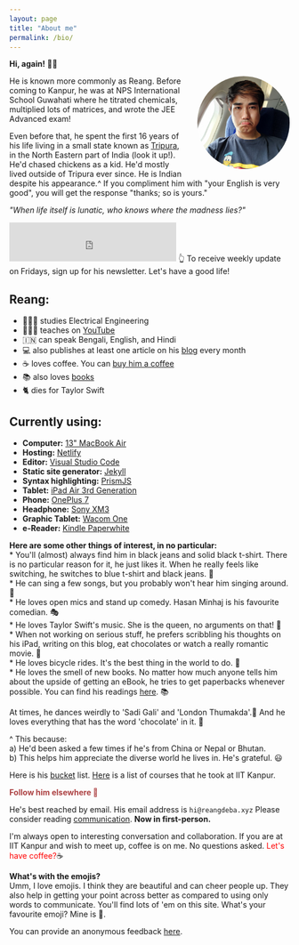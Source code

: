 ```yaml
---
layout: page
title: "About me"
permalink: /bio/
---
```

**Hi, again!** 🤷‍♂️
<br>
<p><a href="https://www.instagram.com/reangdeba_/" target="_blank"><img src="/assets/images/duckduck.jpg" style="float: right; max-width: 33%; margin: 0 0 1em 2em; border-radius: 50%"></a></p>

<p>He is known more commonly as Reang. Before coming to Kanpur, he was at NPS International School Guwahati where he titrated chemicals, multiplied lots of matrices, and wrote the JEE Advanced exam!</p>

Even before that, he spent the first 16 years of his life living in a small state known as [Tripura](https://en.wikipedia.org/wiki/Tripura), in the North Eastern part of India (look it up!). He'd chased chickens as a kid. He'd mostly lived outside of Tripura ever since. He is Indian despite his appearance.^ If you compliment him with "your English is very good", you will get the response "thanks; so is yours."

<reddot><i>"When life itself is lunatic, who knows where the madness lies?"</i></reddot>

<iframe src="https://reangdeba.substack.com/embed" width="300" height="70" frameborder="0" scrolling="no"></iframe>
👆 To receive weekly update on Fridays, sign up for his newsletter. Let's have a good life!

## Reang:
* 👨🏻‍🎓 studies Electrical Engineering
* 👨🏻‍🎓 teaches on [YouTube](https://www.youtube.com/channel/UCc0hAFLO1vlv208es8Yt2TQ)
* 🇮🇳 can speak Bengali, English, and Hindi
* 💻 also publishes at least one article on his [blog](/blog) every month
* ☕ loves coffee. You can [buy him a coffee](https://buymeacoffee.com/reangdeba)
* 📚 also loves [books](/reads)
* 🐈 dies for Taylor Swift

## Currently using:
* **Computer:** [13" MacBook Air](https://amzn.to/3ctKtm3)
* **Hosting:** [Netlify](https://netlify.com)
* **Editor:** [Visual Studio Code](https://code.visualstudio.com/)
* **Static site generator:** [Jekyll](https://jekyllrb.com/)
* **Syntax highlighting:** [PrismJS](https://prismjs.com/)
* **Tablet:** [iPad Air 3rd Generation](https://amzn.to/2LoXu4y)
* **Phone:** [OnePlus 7](https://amzn.to/2SYM3oi)
* **Headphone:** [Sony XM3](https://amzn.to/3czldu7)
* **Graphic Tablet:** [Wacom One](https://amzn.to/3cFd8Eg)
* **e-Reader:** [Kindle Paperwhite](https://amzn.to/2Y0rj1b)



**Here are some other things of interest, in no particular:**
<br>
\* You'll (almost) always find him in black jeans and solid black t-shirt. There is no particular reason for it, he just likes it. When he really feels like switching, he switches to blue t-shirt and black jeans. 👘
<br>
\* He can sing a few songs, but you probably won't hear him singing around. 🎼
<br>
\* He loves open mics and stand up comedy. Hasan Minhaj is his favourite comedian. 🎭
<br>
\* He loves Taylor Swift's music. She is the queen, no arguments on that! 🎼
<br>
\* When not working on serious stuff, he prefers scribbling his thoughts on his iPad, writing on this blog, eat chocolates or watch a really romantic movie. 🍿
<br>
\* He loves bicycle rides. It's the best thing in the world to do. 🚴
<br>
\* He loves the smell of new books. No matter how much anyone tells him about the upside of getting an eBook, he tries to get paperbacks whenever possible. You can find his readings [here](/reads/). 📚

At times, he dances weirdly to 'Sadi Gali' and 'London Thumakda'.💃 And he loves everything that has the word 'chocolate' in it. 🍫

^ This because:
<br>
a) He'd been asked a few times if he's from China or Nepal or Bhutan.
<br>
b) This helps him appreciate the diverse world he lives in. He's grateful. 😃

Here is his [bucket](/bucket/) list. [Here](/courses/) is a list of courses that he took at IIT Kanpur.

<p style="color:#ac4142;"><b>Follow him elsewhere 🍿</b></p>
<div class="row">
    <div class="col-sm-4">
        <a href="https://github.com/reangdeba"><i class="fab fa-github"></i></a>
        <a href="https://youtube.com/channel/UCc0hAFLO1vlv208es8Yt2TQ"><i class="fab fa-youtube"></i></a>
        <a href="https://twitter.com/reangdeba"><i class="fab fa-twitter"></i></a>
        <a href="https://instagram.com/reangdeba_"><i class="fab fa-instagram"></i></a>
        <a href="https://linkedin.com/in/reangdeba"><i class="fab fa-linkedin"></i></a>
        <a href="https://dev.to/reangdeba">
  <i class="fab fa-dev" title="reangdeba's DEV Profile"></i>
</a>
    </div>
</div>

He's best reached by email. His email address is `hi@reangdeba.xyz` Please consider reading [communication](/communication/). **Now in first-person.**

I'm always open to interesting conversation and collaboration. If you are at IIT Kanpur and wish to meet up, coffee is on me. No questions asked. <span style="color: red">Let's have coffee?</span>☕

**What's with the emojis?**<br>
Umm, I love emojis. I think they are beautiful and can cheer people up. They also help in getting your point across better as compared to using only words to communicate. You'll find lots of 'em on this site. What's your favourite emoji? Mine is 🍫.

You can provide an anonymous feedback [here](https://forms.gle/k95pq3vrWCSjwEtJA).
